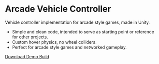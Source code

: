 # Arcade Vehicle Controller
Vehicle controller implementation for arcade style games, made in Unity.

- Simple and clean code, intended to serve as starting point or reference for other projects.
- Custom hover physics, no wheel colliders.
- Perfect for arcade style games and networked gameplay.

[Download Demo Build](https://github.com/mrgarcialuigi/ArcadeVehicleController/releases)
